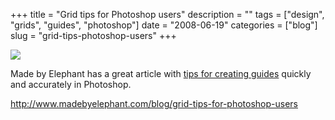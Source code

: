 +++
title = "Grid tips for Photoshop users"
description = ""
tags = ["design", "grids", "guides", "photoshop"]
date = "2008-06-19"
categories = ["blog"]
slug = "grid-tips-photoshop-users"
+++



  <div class="notebook-screenshot"><a href="http://www.madebyelephant.com/blog/grid-tips-for-photoshop-users"><img src="//konigi.com/media/bluga/wt485abf8e3d74a_0.jpg"/></a></div><p>Made by Elephant has a great article with <a href="http://www.madebyelephant.com/blog/grid-tips-for-photoshop-users">tips for creating guides</a> quickly and accurately in Photoshop.</p>
    
  <a href="http://www.madebyelephant.com/blog/grid-tips-for-photoshop-users">http://www.madebyelephant.com/blog/grid-tips-for-photoshop-users</a>
